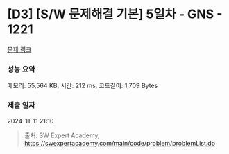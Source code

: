 # [D3] [S/W 문제해결 기본] 5일차 - GNS - 1221 

[문제 링크](https://swexpertacademy.com/main/code/problem/problemDetail.do?contestProbId=AV14jJh6ACYCFAYD) 

### 성능 요약

메모리: 55,564 KB, 시간: 212 ms, 코드길이: 1,709 Bytes

### 제출 일자

2024-11-11 21:10



> 출처: SW Expert Academy, https://swexpertacademy.com/main/code/problem/problemList.do